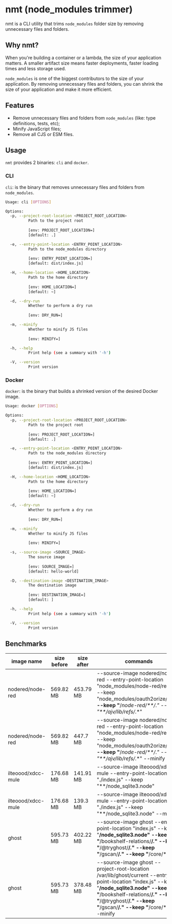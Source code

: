 # nmt (node_modules trimmer)

nmt is a CLI utility that trims `node_modules` folder size by removing unnecessary files and folders.

## Why nmt?

When you're building a container or a lambda, the size of your application matters. A smaller artifact size means faster deployments, faster loading times and less storage used.

`node_modules` is one of the biggest contributors to the size of your application. By removing unnecessary files and folders, you can shrink the size of your application and make it more efficient.

## Features

* Remove unnecessary files and folders from `node_modules` (like: type definitions, tests, etc);
* Minify JavaScript files;
* Remove all CJS or ESM files.

## Usage

`nmt` provides 2 binaries: `cli` and `docker`.

### CLI

`cli`: is the binary that removes unnecessary files and folders from `node_modules`.

```bash
Usage: cli [OPTIONS]

Options:
  -p, --project-root-location <PROJECT_ROOT_LOCATION>
          Path to the project root
          
          [env: PROJECT_ROOT_LOCATION=]
          [default: .]

  -e, --entry-point-location <ENTRY_POINT_LOCATION>
          Path to the node_modules directory
          
          [env: ENTRY_POINT_LOCATION=]
          [default: dist/index.js]

  -H, --home-location <HOME_LOCATION>
          Path to the home directory
          
          [env: HOME_LOCATION=]
          [default: ~]

  -d, --dry-run
          Whether to perform a dry run
          
          [env: DRY_RUN=]

  -m, --minify
          Whether to minify JS files
          
          [env: MINIFY=]

  -h, --help
          Print help (see a summary with '-h')

  -V, --version
          Print version
```

### Docker

`docker`: is the binary that builds a shrinked version of the desired Docker image.


```bash
Usage: docker [OPTIONS]

Options:
  -p, --project-root-location <PROJECT_ROOT_LOCATION>
          Path to the project root
          
          [env: PROJECT_ROOT_LOCATION=]
          [default: .]

  -e, --entry-point-location <ENTRY_POINT_LOCATION>
          Path to the node_modules directory
          
          [env: ENTRY_POINT_LOCATION=]
          [default: dist/index.js]

  -H, --home-location <HOME_LOCATION>
          Path to the home directory
          
          [env: HOME_LOCATION=]
          [default: ~]

  -d, --dry-run
          Whether to perform a dry run
          
          [env: DRY_RUN=]

  -m, --minify
          Whether to minify JS files
          
          [env: MINIFY=]

  -s, --source-image <SOURCE_IMAGE>
          The source image
          
          [env: SOURCE_IMAGE=]
          [default: hello-world]

  -D, --destination-image <DESTINATION_IMAGE>
          The destination image
          
          [env: DESTINATION_IMAGE=]
          [default: ]

  -h, --help
          Print help (see a summary with '-h')

  -V, --version
          Print version
```

## Benchmarks

| image name         | size before | size after | commands                                                                                                                     |
| ------------------ | ----------- | ---------- | ---------------------------------------------------------------------------------------------------------------------------- |
| nodered/node-red   | 569.82 MB   | 453.79 MB  | --source-image nodered/node-red --entry-point-location "node_modules/node-red/red.js" --keep "node_modules/oauth2orize/lib/**/*.*" --keep "**/*node-red/**/*.*" --keep "**/ajv/lib/refs/*.*"      |
| nodered/node-red   | 569.82 MB   | 447.7 MB  | --source-image nodered/node-red --entry-point-location "node_modules/node-red/red.js" --keep "node_modules/oauth2orize/lib/**/*.*" --keep "**/*node-red/**/*.*" --keep "**/ajv/lib/refs/*.*" --minify |
| ilteoood/xdcc-mule | 176.68 MB   | 141.91 MB  | --source-image ilteoood/xdcc-mule --entry-point-location "./index.js" --keep "**/node_sqlite3.node"
| ilteoood/xdcc-mule | 176.68 MB   | 139.3 MB  | --source-image ilteoood/xdcc-mule --entry-point-location "./index.js" --keep "**/node_sqlite3.node" --minify
| ghost | 595.73 MB | 402.22 MB | --source-image ghost --entry-point-location "index.js" --keep "**/node_sqlite3.node" --keep "**/bookshelf-relations/**/*.*" --keep "**/@tryghost/**/*.*" --keep "**/gscan/**/*.*" --keep "**/core/**/*.*"
| ghost | 595.73 MB | 378.48 MB | --source-image ghost --project-root-location /var/lib/ghost/current --entry-point-location "index.js" --keep "**/node_sqlite3.node" --keep "**/bookshelf-relations/**/*.*" --keep "**/@tryghost/**/*.*" --keep "**/gscan/**/*.*" --keep "**/core/**/*.*" --minify
